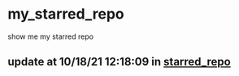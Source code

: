 # my_starred_repo
show me my starred repo

update at 10/18/21 12:18:09 in [starred_repo](./index.html)
---

